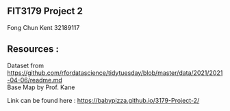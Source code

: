 ## FIT3179 Project 2
Fong Chun Kent 32189117

## Resources : 
Dataset from https://github.com/rfordatascience/tidytuesday/blob/master/data/2021/2021-04-06/readme.md                    
Base Map by Prof. Kane

Link can be found here : https://babypizza.github.io/3179-Project-2/
